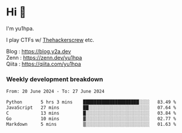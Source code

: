 # Hi 👋

I'm yu1hpa.

I play CTFs w/ [Thehackerscrew](https://www.thehackerscrew.team/) etc.

Blog : https://blog.y2a.dev  
Zenn : https://zenn.dev/yu1hpa  
Qiita : https://qiita.com/yu1hpa  

### Weekly development breakdown

<!--START_SECTION:waka-->

```txt
From: 20 June 2024 - To: 27 June 2024

Python       5 hrs 3 mins    █████████████████████░░░░   83.49 %
JavaScript   27 mins         ██░░░░░░░░░░░░░░░░░░░░░░░   07.64 %
C            13 mins         █░░░░░░░░░░░░░░░░░░░░░░░░   03.84 %
Go           10 mins         ▓░░░░░░░░░░░░░░░░░░░░░░░░   02.77 %
Markdown     5 mins          ▒░░░░░░░░░░░░░░░░░░░░░░░░   01.63 %
```

<!--END_SECTION:waka-->

